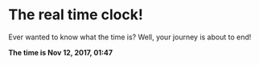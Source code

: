 # The real time clock!

Ever wanted to know what the time is? Well, your journey is about to end!

**The time is Nov 12, 2017, 01:47**